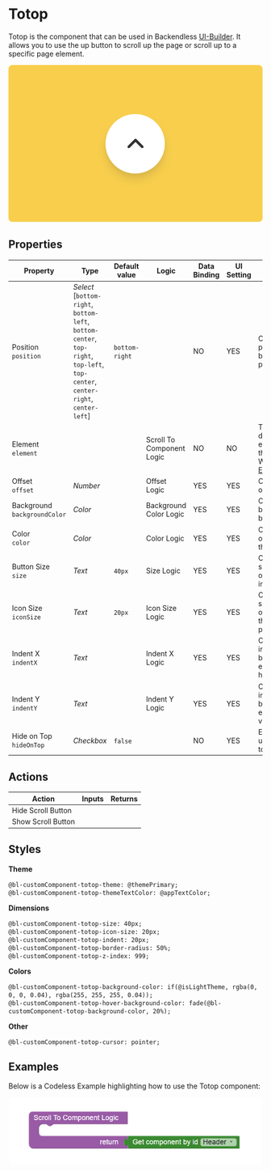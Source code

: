# Totop

Totop is the component that can be used in Backendless [UI-Builder](https://backendless.com/developers/#ui-builder). It allows you to use the up button to scroll up the page or scroll up to a specific page element.

<p align="center">
  <img src="./thumbnail.png" alt="main thumbnail" width="780"/>
</p>

## Properties

| Property                          | Type                                                                                                                                 | Default value  | Logic                     | Data Binding | UI Setting | Description                                                                                           |
|-----------------------------------|--------------------------------------------------------------------------------------------------------------------------------------|----------------|---------------------------|--------------|------------|-------------------------------------------------------------------------------------------------------|
| Position <br> `position`          | *Select* <br> [`bottom-right`, `bottom-left`, `bottom-center`, `top-right`, `top-left`, `top-center`, `center-right`, `center-left`] | `bottom-right` |                           | NO           | YES        | Controls the position of the up button on the page.                                                   |
| Element <br> `element`            |                                                                                                                                      |                | Scroll To Component Logic | NO           | NO         | The logic to determine the element to which the scroll will be. Watch [Codeless Examples](#Examples). |
| Offset <br> `offset`              | *Number*                                                                                                                             |                | Offset Logic              | YES          | YES        | Controls the scroll offset.                                                                           |
| Background <br> `backgroundColor` | *Color*                                                                                                                              |                | Background Color Logic    | YES          | YES        | Controls the up button background.                                                                    |
| Color <br> `color`                | *Color*                                                                                                                              |                | Color Logic               | YES          | YES        | Controls the color of the icon inside the up button.                                                  |
| Button Size <br> `size`           | *Text*                                                                                                                               | `40px`         | Size Logic                | YES          | YES        | Controls the size(width/height) of the up button, in px.                                              |
| Icon Size <br> `iconSize`         | *Text*                                                                                                                               | `20px`         | Icon Size Logic           | YES          | YES        | Controls the size(width/height) of the icon inside the up button, in px.                              |
| Indent X <br> `indentX`           | *Text*                                                                                                                               |                | Indent X Logic            | YES          | YES        | Controls the indent of the up button from the edge of the page horizontally.                          |
| Indent Y <br> `indentY`           | *Text*                                                                                                                               |                | Indent Y Logic            | YES          | YES        | Controls the indent of the up button from the edge of the page vertically.                            |
| Hide on Top <br> `hideOnTop`      | *Checkbox*                                                                                                                           | `false`        |                           | NO           | YES        | Enable hiding the up button on the top page position.                                                 |

## Actions

| Action             | Inputs | Returns |
|--------------------|--------|---------|
| Hide Scroll Button |        |         |
| Show Scroll Button |        |         |

## Styles

**Theme**
````
@bl-customComponent-totop-theme: @themePrimary;
@bl-customComponent-totop-themeTextColor: @appTextColor;
````

**Dimensions**
```
@bl-customComponent-totop-size: 40px;
@bl-customComponent-totop-icon-size: 20px;
@bl-customComponent-totop-indent: 20px;
@bl-customComponent-totop-border-radius: 50%;
@bl-customComponent-totop-z-index: 999;
```

**Colors**
````
@bl-customComponent-totop-background-color: if(@isLightTheme, rgba(0, 0, 0, 0.04), rgba(255, 255, 255, 0.04));
@bl-customComponent-totop-hover-background-color: fade(@bl-customComponent-totop-background-color, 20%);
````

**Other**
````
@bl-customComponent-totop-cursor: pointer;
````

## Examples

Below is a Codeless Example highlighting how to use the Totop component:

<p align="center">
  <img src="./example-images/totop-data-example.png" alt="totop data example" width="500"/>
</p>

